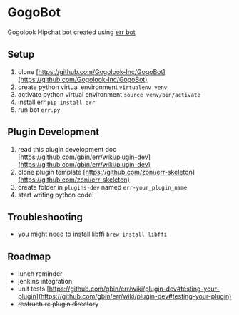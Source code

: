 # GogoBot

Gogolook Hipchat bot created using [err bot](https://github.com/gbin/err)

## Setup
1. clone [https://github.com/Gogolook-Inc/GogoBot](https://github.com/Gogolook-Inc/GogoBot)
2. create python virtual environment `virtualenv venv`
3. activate python virtual environment `source venv/bin/activate`
4. install err `pip install err`
5. run bot `err.py`


## Plugin Development
1. read this plugin development doc [https://github.com/gbin/err/wiki/plugin-dev](https://github.com/gbin/err/wiki/plugin-dev)
2. clone plugin template [https://github.com/zoni/err-skeleton](https://github.com/zoni/err-skeleton)
3. create folder in `plugins-dev` named `err-your_plugin_name`
4. start writing python code!


## Troubleshooting
- you might need to install libffi `brew install libffi`


## Roadmap
- lunch reminder
- jenkins integration
- unit tests [https://github.com/gbin/err/wiki/plugin-dev#testing-your-plugin](https://github.com/gbin/err/wiki/plugin-dev#testing-your-plugin)
- ~~restructure plugin directory~~

